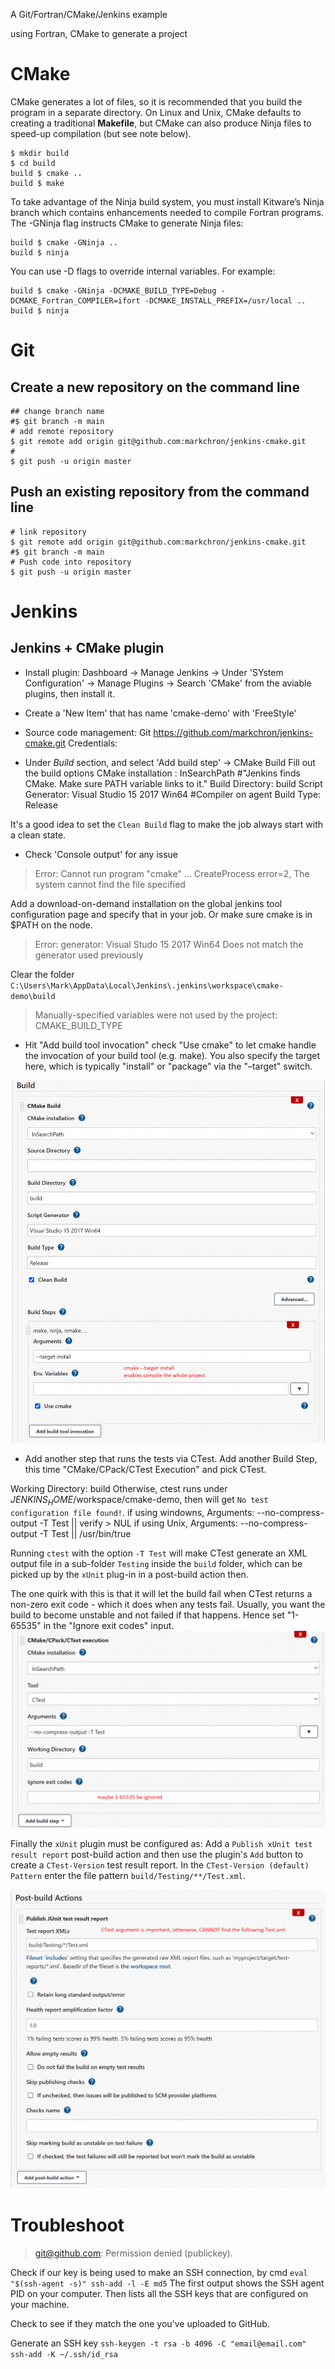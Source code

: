 
A Git/Fortran/CMake/Jenkins example 

using Fortran, CMake to generate a project

# CMake
CMake generates a lot of files, so it is recommended that you build the program in a separate directory. 
On Linux and Unix, CMake defaults to creating a traditional __Makefile__, 
but CMake can also produce Ninja files to speed-up compilation (but see note below).
```
$ mkdir build
$ cd build
build $ cmake ..
build $ make
```

To take advantage of the Ninja build system, you must install Kitware’s Ninja branch 
which contains enhancements needed to compile Fortran programs. The -GNinja flag instructs CMake to generate Ninja files:
```
build $ cmake -GNinja ..
build $ ninja
```
You can use -D flags to override internal variables. For example:
```
build $ cmake -GNinja -DCMAKE_BUILD_TYPE=Debug -DCMAKE_Fortran_COMPILER=ifort -DCMAKE_INSTALL_PREFIX=/usr/local ..
build $ ninja
```

# Git

## Create a new repository on the command line
```
## change branch name
#$ git branch -m main 
# add remote repository
$ git remote add origin git@github.com:markchron/jenkins-cmake.git
#
$ git push -u origin master
```

## Push an existing repository from the command line
```
# link repository 
$ git remote add origin git@github.com:markchron/jenkins-cmake.git
#$ git branch -m main
# Push code into repository
$ git push -u origin master
```
# Jenkins

## Jenkins + CMake plugin
* Install plugin: Dashboard -> Manage Jenkins -> Under 'SYstem Configuration' -> Manage Plugins -> Search 'CMake' from the aviable plugins, then install it.

* Create a 'New Item' that has name 'cmake-demo'  with 'FreeStyle'
* Source code management:
Git https://github.com/markchron/jenkins-cmake.git
Credentials: 

* Under _Build_ section, and select 'Add build step' -> CMake Build
Fill out the build options
CMake installation : InSearchPath  #"Jenkins finds CMake. Make sure PATH variable links to it."
Build Directory: build
Script Generator: Visual Studio 15 2017 Win64   #Compiler on agent
Build Type: Release

It's a good idea to set the `Clean Build` flag to make the job always start with a clean state. 

* Check 'Console output' for any issue

> Error: Cannot run program "cmake" ... CreateProcess error=2, The system cannot find the file specified

Add a download-on-demand installation on the global jenkins tool configuration page and
specify that in your job. Or make sure cmake is in $PATH on the node.

> Error: generator: Visual Studo 15 2017 Win64 
> Does not match the generator used previously

Clear the folder `C:\Users\Mark\AppData\Local\Jenkins\.jenkins\workspace\cmake-demo\build`

> Manually-specified variables were not used by the project: CMAKE_BUILD_TYPE

* Hit "Add build tool invocation"
check "Use cmake" to let cmake handle the invocation of your build tool (e.g. make). 
You also specify the target here, which is typically "install" or "package" via the "–target" switch.

![configure and build](doc/figures/jenkins-cmake.build.png)

* Add another step that runs the tests via CTest. 
Add another Build Step, this time "CMake/CPack/CTest Execution" and pick CTest.

Working Directory: build 
Otherwise, ctest runs under $JENKINS_HOME$/workspace/cmake-demo, then will get `No test configuration file found!`. 
if using windowns, Arguments: --no-compress-output -T Test || verify > NUL
if using Unix, Arguments: --no-compress-output -T Test || /usr/bin/true

Running `ctest` with the option `-T Test` will make CTest generate an XML output file in a sub-folder `Testing` inside the `build` folder, which can be picked up by the `xUnit` plug-in in a post-build action then. 

The one quirk with this is that it will let the build fail 
when CTest returns a non-zero exit code - which it does when any tests fail. 
Usually, you want the build to become unstable and not failed if that happens. 
Hence set "1-65535" in the "Ignore exit codes" input.
![test](doc/figures/jenkins-cmake.test.png)

Finally the `xUnit` plugin must be configured as:
Add a `Publish xUnit test result report` post-build action and then use the plugin's `Add` button to create a `CTest-Version` test result report. In the `CTest-Version (default) Pattern` enter the file pattern `build/Testing/**/Test.xml`. 

![Post-test](doc/figures/jenkins-cmake.post-test.png)

# Troubleshoot
> git@github.com: Permission denied (publickey).

Check if our key is being used to make an SSH connection, by cmd 
`eval "$(ssh-agent -s)" ssh-add -l -E md5`
The first output shows the SSH agent PID on your computer. 
Then lists all the SSH keys that are configured on your machine. 

Check to see if they match the one you've uploaded to GitHub. 

Generate an SSH key `ssh-keygen -t rsa -b 4096 -C "email@email.com" ssh-add -K ~/.ssh/id_rsa`

